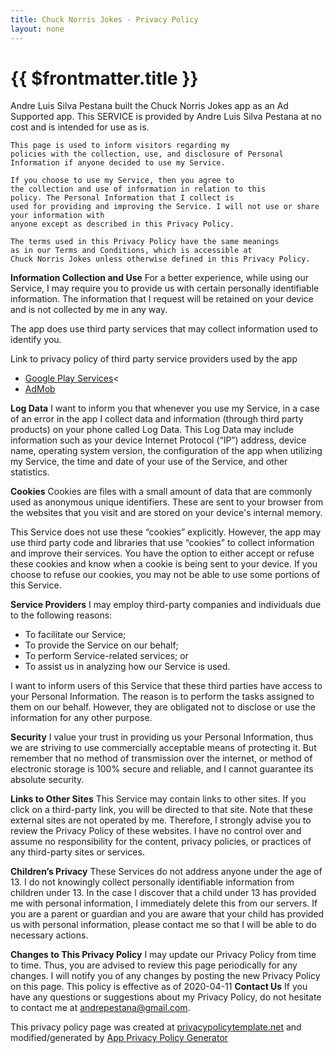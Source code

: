 ```yaml
---
title: Chuck Norris Jokes - Privacy Policy
layout: none
---
```


# {{ $frontmatter.title }}

Andre Luis Silva Pestana built the Chuck Norris Jokes app as an Ad Supported app. This SERVICE is provided by Andre Luis Silva Pestana at no cost and is intended for use as is.

    This page is used to inform visitors regarding my
    policies with the collection, use, and disclosure of Personal
    Information if anyone decided to use my Service.

    If you choose to use my Service, then you agree to
    the collection and use of information in relation to this
    policy. The Personal Information that I collect is
    used for providing and improving the Service. I will not use or share your information with
    anyone except as described in this Privacy Policy.

    The terms used in this Privacy Policy have the same meanings
    as in our Terms and Conditions, which is accessible at
    Chuck Norris Jokes unless otherwise defined in this Privacy Policy.

**Information Collection and Use**
For a better experience, while using our Service, I
may require you to provide us with certain personally
identifiable information. The information that
I request will be retained on your device and is not collected by me in any way.

The app does use third party services that may collect
information used to identify you.

Link to privacy policy of third party service providers used
by the app

- <a href="https://www.google.com/policies/privacy/" target="_blank">Google Play Services</a><
- <a href="https://support.google.com/admob/answer/6128543?hl=en" target="_blank">AdMob</a>

**Log Data**
I want to inform you that whenever you
use my Service, in a case of an error in the app
I collect data and information (through third party
products) on your phone called Log Data. This Log Data may
include information such as your device Internet Protocol
(“IP”) address, device name, operating system version, the
configuration of the app when utilizing my Service,
the time and date of your use of the Service, and other
statistics.

**Cookies**
Cookies are files with a small amount of data that are
commonly used as anonymous unique identifiers. These are sent
to your browser from the websites that you visit and are
stored on your device's internal memory.

This Service does not use these “cookies” explicitly. However,
the app may use third party code and libraries that use
“cookies” to collect information and improve their services.
You have the option to either accept or refuse these cookies
and know when a cookie is being sent to your device. If you
choose to refuse our cookies, you may not be able to use some
portions of this Service.

**Service Providers**
I may employ third-party companies and
individuals due to the following reasons:

- To facilitate our Service;
- To provide the Service on our behalf;
- To perform Service-related services; or
- To assist us in analyzing how our Service is used.

I want to inform users of this Service
that these third parties have access to your Personal
Information. The reason is to perform the tasks assigned to
them on our behalf. However, they are obligated not to
disclose or use the information for any other purpose.

**Security**
I value your trust in providing us your
Personal Information, thus we are striving to use commercially
acceptable means of protecting it. But remember that no method
of transmission over the internet, or method of electronic
storage is 100% secure and reliable, and I cannot
guarantee its absolute security.

**Links to Other Sites**
This Service may contain links to other sites. If you click on
a third-party link, you will be directed to that site. Note
that these external sites are not operated by me.
Therefore, I strongly advise you to review the
Privacy Policy of these websites. I have
no control over and assume no responsibility for the content,
privacy policies, or practices of any third-party sites or
services.

**Children’s Privacy**
These Services do not address anyone under the age of 13. I do not knowingly collect personally identifiable information from children under 13. In the case I discover that a child under 13 has provided me with personal information, I immediately delete this from our servers. If you are a parent or guardian and you are aware that your child has provided us with personal information, please contact me so that I will be able to do necessary actions.

**Changes to This Privacy Policy**
I may update our Privacy Policy from time to time. Thus, you are advised to review this page
periodically for any changes. I will notify you of any changes by posting the new Privacy Policy on
this page.
This policy is effective as of 2020-04-11 **Contact Us**
If you have any questions or suggestions about my
Privacy Policy, do not hesitate to contact me at andrepestana@gmail.com.

This privacy policy page was created at
<a href="https://privacypolicytemplate.net" target="_blank">privacypolicytemplate.net</a> and modified/generated by <a href="https://app-privacy-policy-generator.firebaseapp.com/" target="_blank">App Privacy Policy Generator</a>

<script setup>
import { onMounted, onUnmounted } from 'vue'
onMounted(() => {
  document.body.classList.add('no-nav')
})
onUnmounted(() => {
  document.body.classList.remove('no-nav')
})
</script>

<style>
.no-nav .VPNav {
  display: none;
}
</style>
